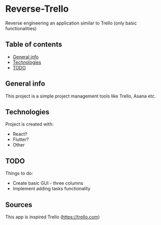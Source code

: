 # Reverse-Trello
Reverse engineering an application similar to Trello (only basic functionalities)

## Table of contents
* [General info](#general-info)
* [Technologies](#technologies)
* [TODO](#todo)


## General info
This project is a simple project management tools like Trello, Asana etc.
	
## Technologies
Project is created with:
* React?
* Flutter?
* Other 
 
## TODO
Things to do:
* Create basic GUI - three columns
* Implement adding tasks functionality

## Sources
This app is inspired Trello (https://trello.com)


